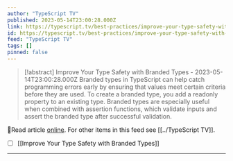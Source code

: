 ```yaml
---
author: "TypeScript TV"
published: 2023-05-14T23:00:28.000Z
link: https://typescript.tv/best-practices/improve-your-type-safety-with-branded-types/
id: https://typescript.tv/best-practices/improve-your-type-safety-with-branded-types/
feed: "TypeScript TV"
tags: []
pinned: false
---
```

> [!abstract] Improve Your Type Safety with Branded Types - 2023-05-14T23:00:28.000Z
> Branded types in TypeScript can help catch programming errors early by ensuring that values meet certain criteria before they are used. To create a branded type, you add a readonly property to an existing type. Branded types are especially useful when combined with assertion functions, which validate inputs and assert the branded type after successful validation.

🔗Read article [online](https://typescript.tv/best-practices/improve-your-type-safety-with-branded-types/). For other items in this feed see [[../TypeScript TV]].

- [ ] [[Improve Your Type Safety with Branded Types]]
- - -

